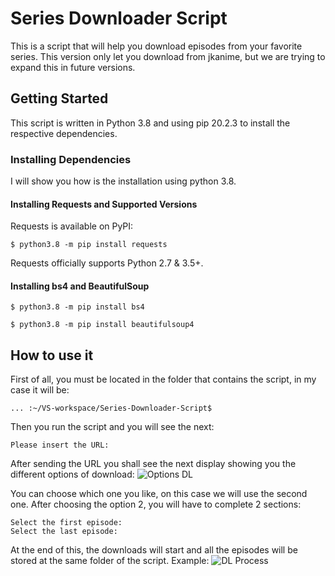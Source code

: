 # Series Downloader Script

This is a script that will help you download episodes from your favorite series. This version only let you download from jkanime, but we are trying to expand this in future versions.

## Getting Started

This script is written in Python 3.8 and using pip 20.2.3 to install the respective dependencies.

### Installing Dependencies
I will show you how is the installation using python 3.8.
#### Installing Requests and Supported Versions

Requests is available on PyPI:

```console
$ python3.8 -m pip install requests
```

Requests officially supports Python 2.7 & 3.5+.
#### Installing bs4 and BeautifulSoup

```console
$ python3.8 -m pip install bs4
```
```console
$ python3.8 -m pip install beautifulsoup4
```

## How to use it
First of all, you must be located in the folder that contains the script, in my case it will be:
```console
... :~/VS-workspace/Series-Downloader-Script$
```
Then you run the script and you will see the next:
```console
Please insert the URL: 
```
After sending the URL you shall see the next display showing you the different options of download: 
![Options DL](https://www.linkpicture.com/q/Options_DL.jpeg)

You can choose which one you like, on this case we will use the second one. After choosing the option 2, you will have to complete 2 sections:
```console
Select the first episode: 
Select the last episode:
```
At the end of this, the downloads will start and all the episodes will be stored at the same folder of the script.
Example:
![DL Process](https://linkpicture.com/q/DL_process.jpeg)
